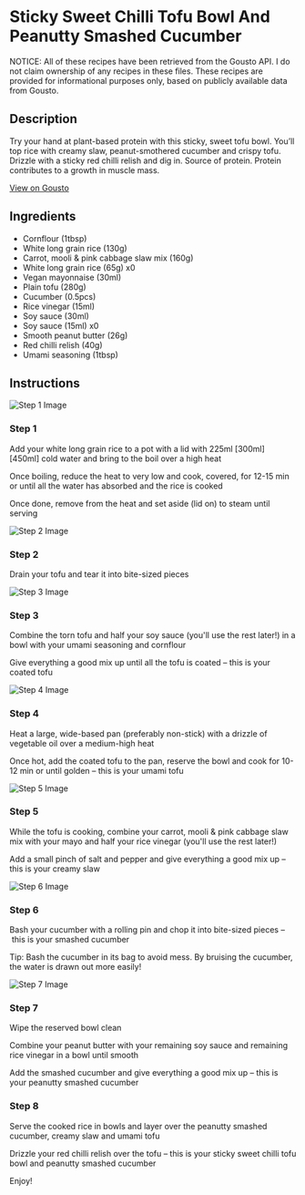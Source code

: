 # Sticky Sweet Chilli Tofu Bowl And Peanutty Smashed Cucumber

NOTICE: All of these recipes have been retrieved from the Gousto API. I do not claim ownership of any recipes in these files. These recipes are provided for informational purposes only, based on publicly available data from Gousto.

## Description

Try your hand at plant-based protein with this sticky, sweet tofu bowl. You’ll top rice with creamy slaw, peanut-smothered cucumber and crispy tofu. Drizzle with a sticky red chilli relish and dig in. Source of protein. Protein contributes to a growth in muscle mass.

[View on Gousto](https://www.gousto.co.uk/recipes/cookbook/sticky-sweet-chilli-tofu-bowl-and-peanutty-smashed-cucumber)

## Ingredients

- Cornflour (1tbsp)
- White long grain rice (130g)
- Carrot, mooli & pink cabbage slaw mix (160g)
- White long grain rice (65g) x0
- Vegan mayonnaise (30ml)
- Plain tofu (280g)
- Cucumber (0.5pcs)
- Rice vinegar (15ml)
- Soy sauce (30ml)
- Soy sauce (15ml) x0
- Smooth peanut butter (26g)
- Red chilli relish (40g)
- Umami seasoning (1tbsp)

## Instructions

![Step 1 Image](https://production-media.gousto.co.uk/cms/recipe-step-image/step-1-1719917029658-x200.jpg)

### Step 1

Add your white long grain rice to a pot with a lid with 225ml <span class="text-purple">[300ml]</span> <span class="text-danger">[450ml]</span> cold water and bring to the boil over a high heat

Once boiling, reduce the heat to very low and cook, covered, for 12-15 min or until all the water has absorbed and the rice is cooked

Once done, remove from the heat and set aside (lid on) to steam until serving

![Step 2 Image](https://production-media.gousto.co.uk/cms/recipe-step-image/step-2-1719917040665-x200.jpg)

### Step 2

Drain your tofu and tear it into bite-sized pieces

![Step 3 Image](https://production-media.gousto.co.uk/cms/recipe-step-image/step-3-1719917056602-x200.jpg)

### Step 3

Combine the torn tofu and half your soy sauce (you'll use the rest later!) in a bowl with your umami seasoning and cornflour

Give everything a good mix up until all the tofu is coated – this is your coated tofu

![Step 4 Image](https://production-media.gousto.co.uk/cms/recipe-step-image/step-4-1719924826669-x200.jpg)

### Step 4

Heat a large, wide-based pan (preferably non-stick) with a drizzle of vegetable oil over a medium-high heat

Once hot, add the coated tofu to the pan, reserve the bowl and cook for 10-12 min or until golden – this is your umami tofu

![Step 5 Image](https://production-media.gousto.co.uk/cms/recipe-step-image/step-5-1719924837819-x200.jpg)

### Step 5

While the tofu is cooking, combine your carrot, mooli & pink cabbage slaw mix with your mayo and half your rice vinegar (you'll use the rest later!)

Add a small pinch of salt and pepper and give everything a good mix up – this is your creamy slaw

![Step 6 Image](https://production-media.gousto.co.uk/cms/recipe-step-image/step-6-1719924853115-x200.jpg)

### Step 6

Bash your cucumber with a rolling pin and chop it into bite-sized pieces – this is your smashed cucumber

Tip: Bash the cucumber in its bag to avoid mess. By bruising the cucumber, the water is drawn out more easily!

![Step 7 Image](https://production-media.gousto.co.uk/cms/recipe-step-image/step-7-1719924866930-x200.jpg)

### Step 7

Wipe the reserved bowl clean

Combine your peanut butter with your remaining soy sauce and remaining rice vinegar in a bowl until smooth

Add the smashed cucumber and give everything a good mix up – this is your peanutty smashed cucumber

### Step 8

Serve the cooked rice in bowls and layer over the peanutty smashed cucumber, creamy slaw and umami tofu

Drizzle your red chilli relish over the tofu – this is your sticky sweet chilli tofu bowl and peanutty smashed cucumber

Enjoy!

